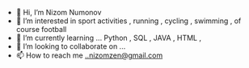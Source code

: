 - 👋 Hi, I’m Nizom Numonov 
- 👀 I’m interested in  sport activities , running , cycling , swimming , of course football 
- 🌱 I’m currently learning ... Python , SQL , JAVA , HTML , 
- 💞️ I’m looking to collaborate on ... 
- 📫 How to reach me ..nizomzen@gmail.com

<!---
nizomjon9909/nizomjon9909 is a ✨ special ✨ repository because its `README.md` (this file) appears on your GitHub profile.
You can click the Preview link to take a look at your changes.
--->
